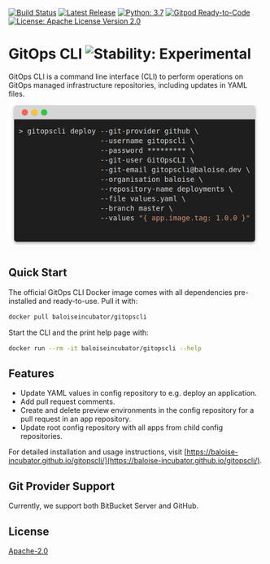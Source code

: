 
[![Build Status](https://travis-ci.org/baloise-incubator/gitopscli.svg?branch=master)](https://travis-ci.org/baloise-incubator/gitopscli) 
[![Latest Release](https://img.shields.io/github/v/tag/baloise-incubator/gitopscli)](https://hub.docker.com/repository/docker/baloiseincubator/gitopscli/tags?page=1)
[![Python: 3.7](https://img.shields.io/badge/python-3.7-blue.svg)](https://www.python.org/downloads/release/python-370/) 
[![Gitpod Ready-to-Code](https://img.shields.io/badge/Gitpod-Ready--to--Code-blue?logo=gitpod)](https://gitpod.io/#https://github.com/baloise-incubator/gitopscli) 
[![License: Apache License Version 2.0](https://img.shields.io/badge/license-Apache%20License%20Version%202.0-lightgrey.svg)](https://choosealicense.com/licenses/apache-2.0/) 

# GitOps CLI ![Stability: Experimental](https://img.shields.io/badge/stability-experimental-orange)

GitOps CLI is a command line interface (CLI) to perform operations on GitOps managed infrastructure repositories, including updates in YAML files.

![GitOps CLI Teaser](docs/assets/images/teaser.png)

## Quick Start
The official GitOps CLI Docker image comes with all dependencies pre-installed and ready-to-use. Pull it with:
```bash
docker pull baloiseincubator/gitopscli
```
Start the CLI and the print help page with:
```bash
docker run --rm -it baloiseincubator/gitopscli --help
```

## Features
- Update YAML values in config repository to e.g. deploy an application.
- Add pull request comments.
- Create and delete preview environments in the config repository for a pull request in an app repository.
- Update root config repository with all apps from child config repositories.

For detailed installation and usage instructions, visit [https://baloise-incubator.github.io/gitopscli/](https://baloise-incubator.github.io/gitopscli/).

## Git Provider Support
Currently, we support both BitBucket Server and GitHub.

## License
[Apache-2.0](https://choosealicense.com/licenses/apache-2.0/)
